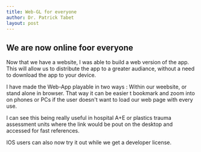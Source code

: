 ```yaml
---
title: Web-GL for everyone
author: Dr. Patrick Tabet
layout: post
---
```

## We are now online foor everyone

Now that we have a website, I was able to build a web version of the app.  
This will allow us to distribute the app to a greater audiance, without a need to download the app to your device.  

I have made the Web-App playable in two ways : Within our weebsite, or stand alone in browser. That way it can be easier t bookmark and zoom into on phones or PCs if the user doesn't want to load our web page with every use.

I can see this being really useful in hospital A+E or plastics trauma assessment units where the link would be pout on the desktop and accessed for fast references.  
  
IOS users can also now try it out while we get a developer license.
